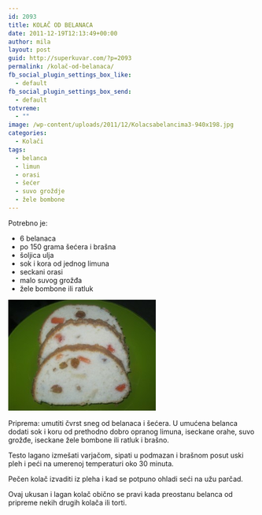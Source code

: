 ```yaml
---
id: 2093
title: KOLAČ OD BELANACA
date: 2011-12-19T12:13:49+00:00
author: mila
layout: post
guid: http://superkuvar.com/?p=2093
permalink: /kolač-od-belanaca/
fb_social_plugin_settings_box_like:
  - default
fb_social_plugin_settings_box_send:
  - default
totvreme:
  - ""
image: /wp-content/uploads/2011/12/Kolacsabelancima3-940x198.jpg
categories:
  - Kolači
tags:
  - belanca
  - limun
  - orasi
  - šećer
  - suvo groždje
  - žele bombone
---
```

Potrebno je:

  * 6 belanaca
  * po 150 grama šećera i brašna
  * šoljica ulja
  * sok i kora od jednog limuna
  * seckani orasi
  * malo suvog grožđa
  * žele bombone ili ratluk

<img class="alignnone size-medium wp-image-5729" src="/wp-content/uploads/2011/12/Kolacsabelancima3-300x225.jpg" alt="Kolacsabelancima3" width="300" height="225" /> 

Priprema: umutiti čvrst sneg od belanaca i šećera. U umućena belanca dodati sok i koru od prethodno dobro opranog limuna, iseckane orahe, suvo grožđe, iseckane žele bombone ili ratluk i brašno.

Testo lagano izmešati varjačom, sipati u podmazan i brašnom posut uski pleh i peći na umerenoj temperaturi oko 30 minuta.

Pečen kolač izvaditi iz pleha i kad se potpuno ohladi seći na užu parčad.

Ovaj ukusan i lagan kolač obično se pravi kada preostanu belanca od pripreme nekih drugih kolača ili torti.